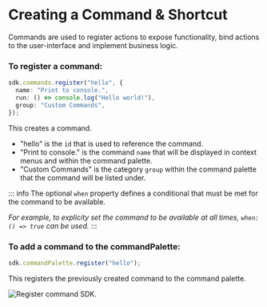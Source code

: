 # Creating a Command & Shortcut

Commands are used to register actions to expose functionality, bind actions to the user-interface and implement business logic.

### To register a command:

```ts
sdk.commands.register("hello", {
  name: "Print to console.",
  run: () => console.log("Hello world!"),
  group: "Custom Commands",
});
```

This creates a command.

- "hello" is the `id` that is used to reference the command.
- "Print to console." is the command `name` that will be displayed in context menus and within the command palette.
- "Custom Commands" is the category `group` within the command palette that the command will be listed under.

::: info
The optional `when` property defines a conditional that must be met for the command to be available.

_For example, to explicity set the command to be available at all times, `when: () => true` can be used._
:::

### To add a command to the commandPalette:

```ts
sdk.commandPalette.register("hello");
```

This registers the previously created command to the command palette.

<img alt="Register command SDK." src="/_images/register_command_sdk.png" center/>
